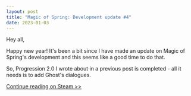 ```yaml
---
layout: post
title: "Magic of Spring: Development update #4"
date: 2023-01-03
---
```


Hey all,

Happy new year! It's been a bit since I have made an update on Magic of Spring's development and this seems like a good time to do that.

So, Progression 2.0 I wrote about in a previous post is completed - all it needs is to add Ghost's dialogues.

[Continue reading on Steam >>](https://steamcommunity.com/games/1786910/announcements/detail/3636125350401245406)
